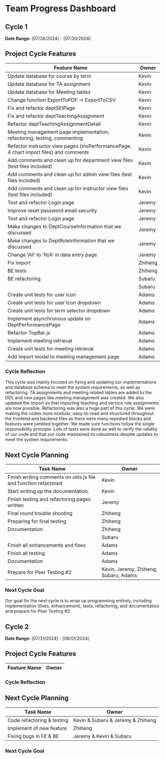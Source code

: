 # Team Progress Dashboard

## Cycle 1

**Date Range:** [07/26/2024] - [07/30/2024]

## Project Cycle Features

| Feature Name        | Owner                                   |
| -------------------- | --------------------------------------------- |
| Update database for course by term   |              Kevin                              |
| Update database for TA assignment   |              Kevin                              |
| Update database for Meeting tables   |              Kevin                              |
| Change function ExportToPDF -> ExportToCSV   |              Kevin                              |
| Fix and refactor deptSEIPage   |              Kevin                              |
| Fix and refactor deptTeachingAssignment   |              Kevin                              |
| Refactor deptTeachingAssignmentDetail   |              Kevin                              |
| Meeting management page implementation, refactoring, testing, commenting  |              Kevin                              |
| Refactor instructor view pages (insPerformancePage, 4 chart import files) and comments   |              Kevin                              |
| Add comments and clean up for department view files (test files included)   |              Kevin                              |
| Add comments and clean up for admin view files (test files included)   |              Kevin                              |
| Add comments and clean up for instructor view files (test files included)   |              Kevin                              |
| Test and refactor Login page  |             Jeremy                             |
| Improve reset password email security   |             Jeremy                             |
| Test and refactor Login page   |             Jeremy                             |
| Make changes to DeptCourseInformation that we discussed	   |             Jeremy                             |
| Make changes to DeptRoleInformation that we discussed	   |             Jeremy                             |
| Change 'All' to 'N/A' in data entry page	   |             Jeremy                             |
| Fix import   |              Zhiheng                            |
| BE tests   |              Zhiheng                            |
| BE refactoring   |              Subaru                         |
|    |              Subaru                          |
| Create unit tests for user icon   |              Adams                         |
| Create unit tests for user icon dropdown  |              Adams                         |
| Create unit tests for term selector dropdown   |              Adams                         |
| Implement asynchronous update on DeptPerformancePage   |              Adams                         |
| Refactor TopBar.js   |              Adams                         |
| Implement meeting retrieval   |              Adams                         |
| Create unit tests for meeting retrieval   |              Adams                         |
| Add import modal to meeting management page   |              Adams                         |

### Cycle Reflection
This cycle was mainly focused on fixing and updating our implementations and database schema to meet the system requirements, as well as refactoring. TA assignments 
and meeting related tables are added to the DDL and new pages like meeting management was created. We also updated the import so that importing
teaching and service role assignments are now possible. Refactoring was also a huge part of this cycle. We were making the codes more modular, easy-to-read and structured
throughout the frontend and backend files as there were many repeated blocks and features were jumbled together. We made sure functions follow the single responsibility principle.
Lots of tests were done as well to verify the validity of our code and that our code maintained its robustness despite updates to meet the system requirements.

## Next Cycle Planning

| Task Name             | Owner         | 
| ----------------------- | -------------- | 
| Finish writing comments on utils.js file and function refactored | Kevin |
| Start writing up the documentation. | Kevin |
| Finish testing and refactoring pages written | Jeremy |
| Final round trouble shooting | Zhiheng |
| Preparing for final testing | Zhiheng |
| Documentation | Zhiheng |
| | Subaru |
| Finish all enhancements and fixes | Adams |
| Finish all testing | Adams |
| Documentation | Adams |
| Prepare for Peer Testing #2 | Kevin, Jeremy, Zhiheng, Subaru, Adams |

### Next Cycle Goal
Our goal for the next cycle is to wrap up programming entirely, including implementation (fixes, enhancement), tests, refactoring, and documentation and prepare for Peer Testing #2.

## Cycle 2

**Date Range:** [07/31/2024] - [08/01/2024]

## Project Cycle Features

| Feature Name        | Owner                                   |
| -------------------- | --------------------------------------------- |

### Cycle Reflection


## Next Cycle Planning

| Task Name             | Owner         | 
| ----------------------- | -------------- | 
| Code refactoring & testing | Kevin & Subaru & Jeremy & Zhiheng |
| Implement of new feature | Zhiheng |
| Fixing bugs in FE & BE | Jeremy & Kevin & Subaru |

### Next Cycle Goal
